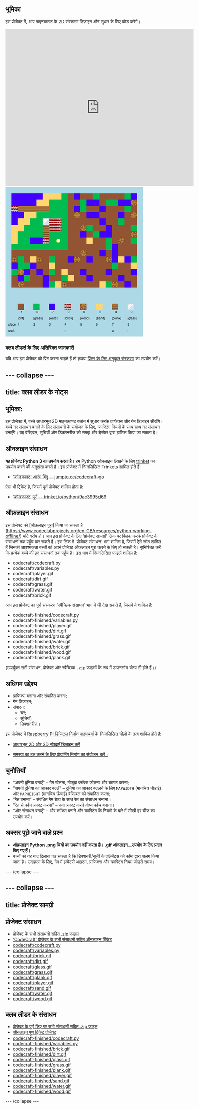 ## भूमिका

इस प्रोजेक्ट में, आप माइनक्राफ्ट के 2D संस्करण डिज़ाइन और सुधार के लिए कोड करेंगे।

<div class="trinket">
  <iframe src="https://trinket.io/embed/python/9ac3995d69?outputOnly=true&start=result" width="600" height="500" frameborder="0" marginwidth="0" marginheight="0" allowfullscreen>
  </iframe>
  <img src="images/craft-finished.png">
</div>

### क्लब लीडर्स के लिए अतिरिक्त जानकारी

यदि आप इस प्रोजेक्ट को प्रिंट करना चाहते हैं तो कृपया [प्रिंटर के लिए अनुकूल संस्करण](https://projects.raspberrypi.org/en/projects/codecraft/print) का उपयोग करें।


--- collapse ---
---
title: क्लब लीडर के नोट्स
---


## भूमिका:
इस प्रोजेक्ट में, बच्चे आधारभूत 2D माइनक्राफ्ट क्लोन में सुधार करके ग्राफिक्स और गेम डिज़ाइन सीखेंगे। बच्चे नए संसाधन बनाने के लिए संसाधनों के संयोजन के लिए, क्राफ्टिंग नियमों के साथ साथ नए संसाधन बनाएँगे। यह वेरिएबल, सूचियों और डिक्शनरीज़ को समझ और हेरफेर द्वारा हासिल किया जा सकता है।

## ऑनलाइन संसाधन

__यह प्रोजेक्ट Python 3 का उपयोग करता है।__ हम Python ऑनलाइन लिखने के लिए [trinket](https://trinket.io/) का उपयोग करने की अनुशंसा करते हैं। इस प्रोजेक्ट में निम्नलिखित Trinkets शामिल होते हैं:

+ ['कोडक्राफ्ट' आरंभ बिंदु -- jumpto.cc/codecraft-go](http://jumpto.cc/codecraft-go)

ऐसा भी ट्रिंकेट है, जिसमें पूर्ण प्रोजेक्ट शामिल होता है:

+ [‘कोडक्राफ्ट’ पूर्ण -- trinket.io/python/9ac3995d69](https://trinket.io/python/9ac3995d69)

## ऑफ़लाइन संसाधन
इस प्रोजेक्ट को [ऑफ़लाइन पूरा] किया जा सकता है (https://www.codeclubprojects.org/en-GB/resources/python-working-offline/) यदि वरीय हो। आप इस प्रोजेक्ट के लिए 'प्रोजेक्ट सामग्री' लिंक पर क्लिक करके प्रोजेक्ट के संसाधनों तक पहुँच कर सकते हैं। इस लिंक में 'प्रोजेक्ट संसाधन' भाग शामिल है, जिसमें ऐसे स्रोत शामिल हैं जिनकी आवश्यकता बच्चों को अपने प्रोजेक्ट ऑफ़लाइन पूरा करने के लिए हो सकती है। सुनिश्चित करें कि प्रत्येक बच्चे की इन संसाधनों तक पहुँच है। इस भाग में निम्नलिखित फाइलें शामिल हैं:

+ codecraft/codecraft.py
+ codecraft/variables.py
+ codecraft/player.gif
+ codecraft/dirt.gif
+ codecraft/grass.gif
+ codecraft/water.gif
+ codecraft/brick.gif

आप इस प्रोजेक्ट का पूर्ण संस्करण 'स्वैच्छिक संसाधन' भाग में भी देख सकते हैं, जिसमें ये शामिल हैं:

+ codecraft-finished/codecraft.py
+ codecraft-finished/variables.py
+ codecraft-finished/player.gif
+ codecraft-finished/dirt.gif
+ codecraft-finished/grass.gif
+ codecraft-finished/water.gif
+ codecraft-finished/brick.gif
+ codecraft-finished/wood.gif
+ codecraft-finished/plank.gif

(ऊपर्युक्त सभी संसाधन, प्रोजेक्ट और स्वैच्छिक `.zip` फाइलों के रूप में डाउनलोड योग्य भी होते हैं।)

## अधिगम उद्देश्य
+ ग्राफिक्स बनाना और संपादित करना;
+ गेम डिज़ाइन;
+ संपादन:
	+ चर;
	+ सूचियाँ;
	+ डिक्शनरीज़।

इस प्रोजेक्ट में [Raspberry Pi डिजिटल निर्माण पाठ्यचर्या](http://rpf.io/curriculum) के निम्नलिखित चीज़ों के तत्व शामिल होते हैं:

+ [आधारभूत 2D और 3D संपदाएँ डिज़ाइन करें](https://www.raspberrypi.org/curriculum/design/creator)

+ [समस्या का हल करने के लिए प्रोग्रामिंग निर्माण का संयोजन करें।](https://www.raspberrypi.org/curriculum/programming/builder)

## चुनौतियाँ
+ "अपनी दुनिया बनाएँ" – गेम खेलना, मौजूदा ब्लॉक्स जोड़ना और क्राफ्ट करना;
+ "अपनी दुनिया का आकार बदलें" – दुनिया का आकार बदलने के लिए `MAPWIDTH` (मानचित्र चौड़ाई) और `MAPHEIGHT` (मानचित्र ऊँचाई) वेरिएबल को संपादित करना;
+ "रेत बनाना" – संबंधित गेम डेटा के साथ रेत का संसाधन बनाना।
+ "रेत से काँच क्राफ्ट करना" – नया क्राफ्ट करने योग्य काँच बनाना।
+ "और संसाधन बनाएँ" – और ब्लॉक्स बनाने और क्राफ्टिंग के नियमों के बारे में सीखी हर चीज़ का उपयोग करें।

## अक्सर पूछे जाने वाले प्रश्न
+ __ऑफ़लाइन Python .png चित्रों का उपयोग नहीं करता है। .gif ऑनलाइन__उपयोग के लिए प्रदान किए गए हैं।__
+ बच्चों को यह याद दिलाना पड़ सकता है कि डिक्शनरी/सूची के एलिमेंट्स को कॉमा द्वारा अलग किया जाता है। उदाहरण के लिए, गेम में इन्वेंटरी आइटम, ग्राफिक्स और क्राफ्टिंग नियम जोड़ते समय।




--- /collapse ---


--- collapse ---
---
title: प्रोजेक्ट सामग्री
---
## प्रोजेक्ट संसाधन
* [प्रोजेक्ट के सभी संसाधनों सहित .zip फाइल](resources/codecraft-project-resources.zip)
* ['CodeCraft' प्रोजेक्ट के सभी संसाधनों सहित ऑनलाइन ट्रिंकेट](http://jumpto.cc/codecraft-go)
* [codecraft/codecraft.py](resources/codecraft-codecraft.py)
* [codecraft/variables.py](resources/codecraft-variables.py)
* [codecraft/brick.gif](resources/codecraft-brick.gif)
* [codecraft/dirt.gif](resources/codecraft-dirt.gif)
* [codecraft/glass.gif](resources/codecraft-glass.gif)
* [codecraft/grass.gif](resources/codecraft-grass.gif)
* [codecraft/plank.gif](resources/codecraft-plank.gif)
* [codecraft/player.gif](resources/codecraft-player.gif)
* [codecraft/sand.gif](resources/codecraft-sand.gif)
* [codecraft/water.gif](resources/codecraft-water.gif)
* [codecraft/wood.gif](resources/codecraft-wood.gif)

## क्लब लीडर के संसाधन
* [प्रोजेक्ट के पूर्ण किए गए सभी संसाधनों सहित .zip फाइल](resources/codecraft-volunteer-resources.zip)
* [ऑनलाइन पूर्ण ट्रिंकेट प्रोजेक्ट](https://trinket.io/python/9ac3995d69)
* [codecraft-finished/codecraft.py](resources/codecraft-finished-codecraft.py)
* [codecraft-finished/variables.py](resources/codecraft-finished-variables.py)
* [codecraft-finished/brick.gif](resources/codecraft-finished-brick.gif)
* [codecraft-finished/dirt.gif](resources/codecraft-finished-dirt.gif)
* [codecraft-finished/glass.gif](resources/codecraft-finished-glass.gif)
* [codecraft-finished/grass.gif](resources/codecraft-finished-grass.gif)
* [codecraft-finished/plank.gif](resources/codecraft-finished-plank.gif)
* [codecraft-finished/player.gif](resources/codecraft-finished-player.gif)
* [codecraft-finished/sand.gif](resources/codecraft-finished-sand.gif)
* [codecraft-finished/water.gif](resources/codecraft-finished-water.gif)
* [codecraft-finished/wood.gif](resources/codecraft-finished-wood.gif)

--- /collapse ---
